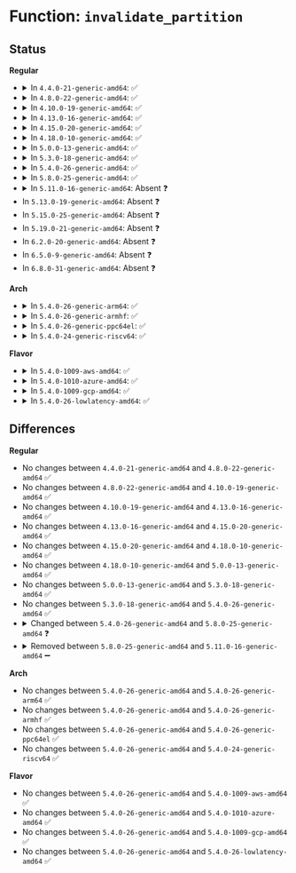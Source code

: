 # Function: <code>invalidate_partition</code>

## Status
<b>Regular</b>
<ul>
<li>
<details>
<summary>In <code>4.4.0-21-generic-amd64</code>: ✅</summary>

```c
int invalidate_partition(struct gendisk * disk, int partno)
```

```json
{
  "name": "invalidate_partition",
  "collision_type": "Unique Global",
  "inline_type": "No",
  "funcs": [
    {
      "addr": 18446744071582820352,
      "name": "invalidate_partition",
      "external": true,
      "loc": "block/genhd.c:1378",
      "file": "block/genhd.c",
      "inline": "seen, unknown",
      "caller_inline": [],
      "caller_func": [
        "block/genhd.c:del_gendisk",
        "block/genhd.c:del_gendisk",
        "block/partition-generic.c:rescan_partitions",
        "block/partition-generic.c:invalidate_partitions"
      ]
    }
  ],
  "symbols": [
    {
      "addr": 18446744071582820352,
      "name": "invalidate_partition",
      "section": ".text",
      "bind": "STB_GLOBAL",
      "size": 68
    }
  ]
}
```
</details>
</li>
<li>
<details>
<summary>In <code>4.8.0-22-generic-amd64</code>: ✅</summary>

```c
int invalidate_partition(struct gendisk * disk, int partno)
```

```json
{
  "name": "invalidate_partition",
  "collision_type": "Unique Global",
  "inline_type": "No",
  "funcs": [
    {
      "addr": 18446744071583099584,
      "name": "invalidate_partition",
      "external": true,
      "loc": "block/genhd.c:1407",
      "file": "block/genhd.c",
      "inline": "seen, unknown",
      "caller_inline": [],
      "caller_func": [
        "block/genhd.c:del_gendisk",
        "block/genhd.c:del_gendisk",
        "block/partition-generic.c:invalidate_partitions",
        "block/partition-generic.c:rescan_partitions"
      ]
    }
  ],
  "symbols": [
    {
      "addr": 18446744071583099584,
      "name": "invalidate_partition",
      "section": ".text",
      "bind": "STB_GLOBAL",
      "size": 68
    }
  ]
}
```
</details>
</li>
<li>
<details>
<summary>In <code>4.10.0-19-generic-amd64</code>: ✅</summary>

```c
int invalidate_partition(struct gendisk * disk, int partno)
```

```json
{
  "name": "invalidate_partition",
  "collision_type": "Unique Global",
  "inline_type": "No",
  "funcs": [
    {
      "addr": 18446744071583211104,
      "name": "invalidate_partition",
      "external": true,
      "loc": "block/genhd.c:1407",
      "file": "block/genhd.c",
      "inline": "seen, unknown",
      "caller_inline": [],
      "caller_func": [
        "block/genhd.c:del_gendisk",
        "block/genhd.c:del_gendisk",
        "block/partition-generic.c:invalidate_partitions",
        "block/partition-generic.c:rescan_partitions"
      ]
    }
  ],
  "symbols": [
    {
      "addr": 18446744071583211104,
      "name": "invalidate_partition",
      "section": ".text",
      "bind": "STB_GLOBAL",
      "size": 68
    }
  ]
}
```
</details>
</li>
<li>
<details>
<summary>In <code>4.13.0-16-generic-amd64</code>: ✅</summary>

```c
int invalidate_partition(struct gendisk * disk, int partno)
```

```json
{
  "name": "invalidate_partition",
  "collision_type": "Unique Global",
  "inline_type": "No",
  "funcs": [
    {
      "addr": 18446744071583269232,
      "name": "invalidate_partition",
      "external": true,
      "loc": "block/genhd.c:1430",
      "file": "block/genhd.c",
      "inline": "seen, unknown",
      "caller_inline": [],
      "caller_func": [
        "block/genhd.c:del_gendisk",
        "block/genhd.c:del_gendisk",
        "block/partition-generic.c:invalidate_partitions",
        "block/partition-generic.c:rescan_partitions"
      ]
    }
  ],
  "symbols": [
    {
      "addr": 18446744071583269232,
      "name": "invalidate_partition",
      "section": ".text",
      "bind": "STB_GLOBAL",
      "size": 71
    }
  ]
}
```
</details>
</li>
<li>
<details>
<summary>In <code>4.15.0-20-generic-amd64</code>: ✅</summary>

```c
int invalidate_partition(struct gendisk * disk, int partno)
```

```json
{
  "name": "invalidate_partition",
  "collision_type": "Unique Global",
  "inline_type": "No",
  "funcs": [
    {
      "addr": 18446744071583448240,
      "name": "invalidate_partition",
      "external": true,
      "loc": "block/genhd.c:1514",
      "file": "block/genhd.c",
      "inline": "seen, unknown",
      "caller_inline": [],
      "caller_func": [
        "block/genhd.c:del_gendisk",
        "block/genhd.c:del_gendisk",
        "block/partition-generic.c:invalidate_partitions",
        "block/partition-generic.c:rescan_partitions"
      ]
    }
  ],
  "symbols": [
    {
      "addr": 18446744071583448240,
      "name": "invalidate_partition",
      "section": ".text",
      "bind": "STB_GLOBAL",
      "size": 71
    }
  ]
}
```
</details>
</li>
<li>
<details>
<summary>In <code>4.18.0-10-generic-amd64</code>: ✅</summary>

```c
int invalidate_partition(struct gendisk * disk, int partno)
```

```json
{
  "name": "invalidate_partition",
  "collision_type": "Unique Global",
  "inline_type": "No",
  "funcs": [
    {
      "addr": 18446744071583659360,
      "name": "invalidate_partition",
      "external": true,
      "loc": "block/genhd.c:1549",
      "file": "block/genhd.c",
      "inline": "seen, unknown",
      "caller_inline": [],
      "caller_func": [
        "block/genhd.c:del_gendisk",
        "block/genhd.c:del_gendisk",
        "block/partition-generic.c:invalidate_partitions",
        "block/partition-generic.c:rescan_partitions"
      ]
    }
  ],
  "symbols": [
    {
      "addr": 18446744071583659360,
      "name": "invalidate_partition",
      "section": ".text",
      "bind": "STB_GLOBAL",
      "size": 68
    }
  ]
}
```
</details>
</li>
<li>
<details>
<summary>In <code>5.0.0-13-generic-amd64</code>: ✅</summary>

```c
int invalidate_partition(struct gendisk * disk, int partno)
```

```json
{
  "name": "invalidate_partition",
  "collision_type": "Unique Global",
  "inline_type": "No",
  "funcs": [
    {
      "addr": 18446744071583765632,
      "name": "invalidate_partition",
      "external": true,
      "loc": "block/genhd.c:1574",
      "file": "block/genhd.c",
      "inline": "seen, unknown",
      "caller_inline": [],
      "caller_func": [
        "block/genhd.c:del_gendisk",
        "block/genhd.c:del_gendisk",
        "block/partition-generic.c:invalidate_partitions",
        "block/partition-generic.c:rescan_partitions"
      ]
    }
  ],
  "symbols": [
    {
      "addr": 18446744071583765632,
      "name": "invalidate_partition",
      "section": ".text",
      "bind": "STB_GLOBAL",
      "size": 68
    }
  ]
}
```
</details>
</li>
<li>
<details>
<summary>In <code>5.3.0-18-generic-amd64</code>: ✅</summary>

```c
int invalidate_partition(struct gendisk * disk, int partno)
```

```json
{
  "name": "invalidate_partition",
  "collision_type": "Unique Global",
  "inline_type": "No",
  "funcs": [
    {
      "addr": 18446744071583954496,
      "name": "invalidate_partition",
      "external": true,
      "loc": "block/genhd.c:1595",
      "file": "block/genhd.c",
      "inline": "seen, unknown",
      "caller_inline": [],
      "caller_func": [
        "block/genhd.c:del_gendisk",
        "block/genhd.c:del_gendisk",
        "block/partition-generic.c:invalidate_partitions",
        "block/partition-generic.c:rescan_partitions"
      ]
    }
  ],
  "symbols": [
    {
      "addr": 18446744071583954496,
      "name": "invalidate_partition",
      "section": ".text",
      "bind": "STB_GLOBAL",
      "size": 70
    }
  ]
}
```
</details>
</li>
<li>
<details>
<summary>In <code>5.4.0-26-generic-amd64</code>: ✅</summary>

```c
int invalidate_partition(struct gendisk * disk, int partno)
```

```json
{
  "name": "invalidate_partition",
  "collision_type": "Unique Global",
  "inline_type": "No",
  "funcs": [
    {
      "addr": 18446744071584057968,
      "name": "invalidate_partition",
      "external": true,
      "loc": "block/genhd.c:1604",
      "file": "block/genhd.c",
      "inline": "seen, unknown",
      "caller_inline": [],
      "caller_func": [
        "block/genhd.c:del_gendisk",
        "block/genhd.c:del_gendisk",
        "block/partition-generic.c:invalidate_partitions",
        "block/partition-generic.c:rescan_partitions"
      ]
    }
  ],
  "symbols": [
    {
      "addr": 18446744071584057968,
      "name": "invalidate_partition",
      "section": ".text",
      "bind": "STB_GLOBAL",
      "size": 70
    }
  ]
}
```
</details>
</li>
<li>
<details>
<summary>In <code>5.8.0-25-generic-amd64</code>: ✅</summary>

```c
void invalidate_partition(struct gendisk * disk, int partno)
```

```json
{
  "name": "invalidate_partition",
  "collision_type": "Unique Static",
  "inline_type": "No",
  "funcs": [
    {
      "addr": 18446744071584457728,
      "name": "invalidate_partition",
      "external": false,
      "loc": "block/genhd.c:861",
      "file": "block/genhd.c",
      "inline": "seen, unknown",
      "caller_inline": [],
      "caller_func": [
        "block/genhd.c:del_gendisk",
        "block/genhd.c:del_gendisk"
      ]
    }
  ],
  "symbols": [
    {
      "addr": 18446744071584457728,
      "name": "invalidate_partition",
      "section": ".text",
      "bind": "STB_LOCAL",
      "size": 93
    }
  ]
}
```
</details>
</li>
<li>
<details>
<summary>In <code>5.11.0-16-generic-amd64</code>: Absent ❓</summary>

```json
{
  "name": "invalidate_partition",
  "collision_type": "Unique Static",
  "inline_type": "Full",
  "funcs": [
    {
      "addr": 18446744071584577097,
      "name": "invalidate_partition",
      "external": false,
      "loc": "block/genhd.c:780",
      "file": "block/genhd.c",
      "inline": "not declared, inlined",
      "caller_inline": [
        "block/genhd.c:del_gendisk",
        "block/genhd.c:del_gendisk"
      ],
      "caller_func": []
    }
  ],
  "symbols": []
}
```
</details>
</li>
<li>
In <code>5.13.0-19-generic-amd64</code>: Absent ❓
</li>
<li>
In <code>5.15.0-25-generic-amd64</code>: Absent ❓
</li>
<li>
In <code>5.19.0-21-generic-amd64</code>: Absent ❓
</li>
<li>
In <code>6.2.0-20-generic-amd64</code>: Absent ❓
</li>
<li>
In <code>6.5.0-9-generic-amd64</code>: Absent ❓
</li>
<li>
In <code>6.8.0-31-generic-amd64</code>: Absent ❓
</li>
</ul>
<b>Arch</b>
<ul>
<li>
<details>
<summary>In <code>5.4.0-26-generic-arm64</code>: ✅</summary>

```c
int invalidate_partition(struct gendisk * disk, int partno)
```

```json
{
  "name": "invalidate_partition",
  "collision_type": "Unique Global",
  "inline_type": "No",
  "funcs": [
    {
      "addr": 18446603336495898408,
      "name": "invalidate_partition",
      "external": true,
      "loc": "block/genhd.c:1604",
      "file": "block/genhd.c",
      "inline": "seen, unknown",
      "caller_inline": [],
      "caller_func": [
        "block/genhd.c:del_gendisk",
        "block/genhd.c:del_gendisk",
        "block/partition-generic.c:invalidate_partitions",
        "block/partition-generic.c:rescan_partitions"
      ]
    }
  ],
  "symbols": [
    {
      "addr": 18446603336495898408,
      "name": "invalidate_partition",
      "section": ".text",
      "bind": "STB_GLOBAL",
      "size": 96
    }
  ]
}
```
</details>
</li>
<li>
<details>
<summary>In <code>5.4.0-26-generic-armhf</code>: ✅</summary>

```c
int invalidate_partition(struct gendisk * disk, int partno)
```

```json
{
  "name": "invalidate_partition",
  "collision_type": "Unique Global",
  "inline_type": "No",
  "funcs": [
    {
      "addr": 3229241724,
      "name": "invalidate_partition",
      "external": true,
      "loc": "block/genhd.c:1604",
      "file": "block/genhd.c",
      "inline": "seen, unknown",
      "caller_inline": [],
      "caller_func": [
        "block/genhd.c:del_gendisk",
        "block/genhd.c:del_gendisk"
      ]
    }
  ],
  "symbols": [
    {
      "addr": 3229241724,
      "name": "invalidate_partition",
      "section": ".text",
      "bind": "STB_GLOBAL",
      "size": 72
    }
  ]
}
```
</details>
</li>
<li>
<details>
<summary>In <code>5.4.0-26-generic-ppc64el</code>: ✅</summary>

```c
int invalidate_partition(struct gendisk * disk, int partno)
```

```json
{
  "name": "invalidate_partition",
  "collision_type": "Unique Global",
  "inline_type": "No",
  "funcs": [
    {
      "addr": 13835058055290105504,
      "name": "invalidate_partition",
      "external": true,
      "loc": "block/genhd.c:1604",
      "file": "block/genhd.c",
      "inline": "seen, unknown",
      "caller_inline": [],
      "caller_func": [
        "block/genhd.c:del_gendisk",
        "block/genhd.c:del_gendisk"
      ]
    }
  ],
  "symbols": [
    {
      "addr": 13835058055290105504,
      "name": "invalidate_partition",
      "section": ".text",
      "bind": "STB_GLOBAL",
      "size": 140
    }
  ]
}
```
</details>
</li>
<li>
<details>
<summary>In <code>5.4.0-24-generic-riscv64</code>: ✅</summary>

```c
int invalidate_partition(struct gendisk * disk, int partno)
```

```json
{
  "name": "invalidate_partition",
  "collision_type": "Unique Global",
  "inline_type": "No",
  "funcs": [
    {
      "addr": 18446743936275015288,
      "name": "invalidate_partition",
      "external": true,
      "loc": "block/genhd.c:1604",
      "file": "block/genhd.c",
      "inline": "seen, unknown",
      "caller_inline": [],
      "caller_func": [
        "block/genhd.c:del_gendisk",
        "block/genhd.c:del_gendisk"
      ]
    }
  ],
  "symbols": [
    {
      "addr": 18446743936275015288,
      "name": "invalidate_partition",
      "section": ".text",
      "bind": "STB_GLOBAL",
      "size": 106
    }
  ]
}
```
</details>
</li>
</ul>
<b>Flavor</b>
<ul>
<li>
<details>
<summary>In <code>5.4.0-1009-aws-amd64</code>: ✅</summary>

```c
int invalidate_partition(struct gendisk * disk, int partno)
```

```json
{
  "name": "invalidate_partition",
  "collision_type": "Unique Global",
  "inline_type": "No",
  "funcs": [
    {
      "addr": 18446744071584026704,
      "name": "invalidate_partition",
      "external": true,
      "loc": "block/genhd.c:1604",
      "file": "block/genhd.c",
      "inline": "seen, unknown",
      "caller_inline": [],
      "caller_func": [
        "block/genhd.c:del_gendisk",
        "block/genhd.c:del_gendisk",
        "block/partition-generic.c:invalidate_partitions",
        "block/partition-generic.c:rescan_partitions"
      ]
    }
  ],
  "symbols": [
    {
      "addr": 18446744071584026704,
      "name": "invalidate_partition",
      "section": ".text",
      "bind": "STB_GLOBAL",
      "size": 70
    }
  ]
}
```
</details>
</li>
<li>
<details>
<summary>In <code>5.4.0-1010-azure-amd64</code>: ✅</summary>

```c
int invalidate_partition(struct gendisk * disk, int partno)
```

```json
{
  "name": "invalidate_partition",
  "collision_type": "Unique Global",
  "inline_type": "No",
  "funcs": [
    {
      "addr": 18446744071583962512,
      "name": "invalidate_partition",
      "external": true,
      "loc": "block/genhd.c:1604",
      "file": "block/genhd.c",
      "inline": "seen, unknown",
      "caller_inline": [],
      "caller_func": [
        "block/genhd.c:del_gendisk",
        "block/genhd.c:del_gendisk",
        "block/partition-generic.c:invalidate_partitions",
        "block/partition-generic.c:rescan_partitions"
      ]
    }
  ],
  "symbols": [
    {
      "addr": 18446744071583962512,
      "name": "invalidate_partition",
      "section": ".text",
      "bind": "STB_GLOBAL",
      "size": 70
    }
  ]
}
```
</details>
</li>
<li>
<details>
<summary>In <code>5.4.0-1009-gcp-amd64</code>: ✅</summary>

```c
int invalidate_partition(struct gendisk * disk, int partno)
```

```json
{
  "name": "invalidate_partition",
  "collision_type": "Unique Global",
  "inline_type": "No",
  "funcs": [
    {
      "addr": 18446744071584010464,
      "name": "invalidate_partition",
      "external": true,
      "loc": "block/genhd.c:1604",
      "file": "block/genhd.c",
      "inline": "seen, unknown",
      "caller_inline": [],
      "caller_func": [
        "block/genhd.c:del_gendisk",
        "block/genhd.c:del_gendisk",
        "block/partition-generic.c:invalidate_partitions",
        "block/partition-generic.c:rescan_partitions"
      ]
    }
  ],
  "symbols": [
    {
      "addr": 18446744071584010464,
      "name": "invalidate_partition",
      "section": ".text",
      "bind": "STB_GLOBAL",
      "size": 70
    }
  ]
}
```
</details>
</li>
<li>
<details>
<summary>In <code>5.4.0-26-lowlatency-amd64</code>: ✅</summary>

```c
int invalidate_partition(struct gendisk * disk, int partno)
```

```json
{
  "name": "invalidate_partition",
  "collision_type": "Unique Global",
  "inline_type": "No",
  "funcs": [
    {
      "addr": 18446744071584112976,
      "name": "invalidate_partition",
      "external": true,
      "loc": "block/genhd.c:1604",
      "file": "block/genhd.c",
      "inline": "seen, unknown",
      "caller_inline": [],
      "caller_func": [
        "block/genhd.c:del_gendisk",
        "block/genhd.c:del_gendisk",
        "block/partition-generic.c:invalidate_partitions",
        "block/partition-generic.c:rescan_partitions"
      ]
    }
  ],
  "symbols": [
    {
      "addr": 18446744071584112976,
      "name": "invalidate_partition",
      "section": ".text",
      "bind": "STB_GLOBAL",
      "size": 70
    }
  ]
}
```
</details>
</li>
</ul>

## Differences
<b>Regular</b>
<ul>
<li>
No changes between <code>4.4.0-21-generic-amd64</code> and <code>4.8.0-22-generic-amd64</code> ✅
</li>
<li>
No changes between <code>4.8.0-22-generic-amd64</code> and <code>4.10.0-19-generic-amd64</code> ✅
</li>
<li>
No changes between <code>4.10.0-19-generic-amd64</code> and <code>4.13.0-16-generic-amd64</code> ✅
</li>
<li>
No changes between <code>4.13.0-16-generic-amd64</code> and <code>4.15.0-20-generic-amd64</code> ✅
</li>
<li>
No changes between <code>4.15.0-20-generic-amd64</code> and <code>4.18.0-10-generic-amd64</code> ✅
</li>
<li>
No changes between <code>4.18.0-10-generic-amd64</code> and <code>5.0.0-13-generic-amd64</code> ✅
</li>
<li>
No changes between <code>5.0.0-13-generic-amd64</code> and <code>5.3.0-18-generic-amd64</code> ✅
</li>
<li>
No changes between <code>5.3.0-18-generic-amd64</code> and <code>5.4.0-26-generic-amd64</code> ✅
</li>
<li>
<details>
<summary>Changed between <code>5.4.0-26-generic-amd64</code> and <code>5.8.0-25-generic-amd64</code> ❓</summary>
<ul>
<li>
<b>Return type changed. </b>
<code>int</code> ➡️ <code>void</code>
</li>
</ul>
</details>
</li>
<li>
<details>
<summary>Removed between <code>5.8.0-25-generic-amd64</code> and <code>5.11.0-16-generic-amd64</code> ➖</summary>

```c
void invalidate_partition(struct gendisk * disk, int partno)
```
</details>
</li>
</ul>
<b>Arch</b>
<ul>
<li>
No changes between <code>5.4.0-26-generic-amd64</code> and <code>5.4.0-26-generic-arm64</code> ✅
</li>
<li>
No changes between <code>5.4.0-26-generic-amd64</code> and <code>5.4.0-26-generic-armhf</code> ✅
</li>
<li>
No changes between <code>5.4.0-26-generic-amd64</code> and <code>5.4.0-26-generic-ppc64el</code> ✅
</li>
<li>
No changes between <code>5.4.0-26-generic-amd64</code> and <code>5.4.0-24-generic-riscv64</code> ✅
</li>
</ul>
<b>Flavor</b>
<ul>
<li>
No changes between <code>5.4.0-26-generic-amd64</code> and <code>5.4.0-1009-aws-amd64</code> ✅
</li>
<li>
No changes between <code>5.4.0-26-generic-amd64</code> and <code>5.4.0-1010-azure-amd64</code> ✅
</li>
<li>
No changes between <code>5.4.0-26-generic-amd64</code> and <code>5.4.0-1009-gcp-amd64</code> ✅
</li>
<li>
No changes between <code>5.4.0-26-generic-amd64</code> and <code>5.4.0-26-lowlatency-amd64</code> ✅
</li>
</ul>

